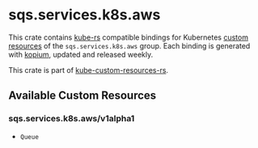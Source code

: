 <!--
SPDX-FileCopyrightText: The kube-custom-resources-rs Authors
SPDX-License-Identifier: 0BSD
 -->

# sqs.services.k8s.aws

This crate contains [kube-rs](https://kube.rs/) compatible bindings for Kubernetes [custom resources](https://kubernetes.io/docs/tasks/extend-kubernetes/custom-resources/custom-resource-definitions/) of the `sqs.services.k8s.aws` group. Each binding is generated with [kopium](https://github.com/kube-rs/kopium), updated and released weekly.

This crate is part of [kube-custom-resources-rs](https://github.com/metio/kube-custom-resources-rs).

## Available Custom Resources

### sqs.services.k8s.aws/v1alpha1
- `Queue`
